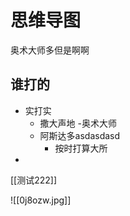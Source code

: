 # 思维导图
奥术大师多但是啊啊

## 谁打的
- 实打实
	- 撒大声地
		-奥术大师
	- 阿斯达多asdasdasd
		- 按时打算大所
-

[[测试222]]

![[0j8ozw.jpg]]